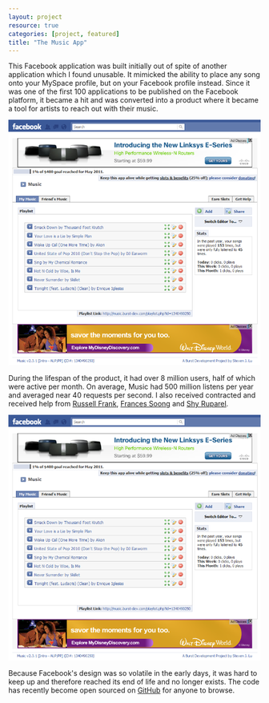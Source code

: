 ```yaml
---
layout: project
resource: true
categories: [project, featured]
title: "The Music App"
---
```


This Facebook application was built initially out of spite of another application which I found unusable. It mimicked the ability to place any song onto your MySpace profile, but on your Facebook profile instead. Since it was one of the first 100 applications to be published on the Facebook platform, it became a hit and was converted into a product where it became a tool for artists to reach out with their music.

![screenshot](screenshot-1.png)

During the lifespan of the product, it had over 8 million users, half of which were active per month. On average, Music had 500 million listens per year and averaged near 40 requests per second. I also received contracted and received help from [Russell Frank](http://russfrank.us), [Frances Soong](http://francessoong.com) and [Shy Ruparel](http://shyruparel.com).

![screenshot](screenshot-2.png)

Because Facebook's design was so volatile in the early days, it was hard to keep up and therefore reached its end of life and no longer exists. The code has recently become open sourced on [GitHub](https://github.com/burstdev/fb-music-app) for anyone to browse.